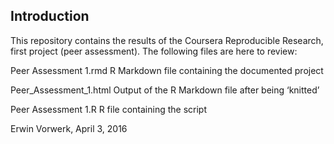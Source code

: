 ## Introduction

This repository contains the results of the Coursera Reproducible Research, first project (peer assessment). The following files are here to review:

Peer Assessment 1.rmd		R Markdown file containing the documented project

Peer_Assessment_1.html		Output of the R Markdown file after being ‘knitted’

Peer Assessment 1.R		R file containing the script



Erwin Vorwerk, April 3, 2016